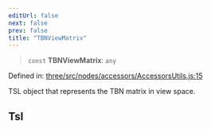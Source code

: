 ```yaml
---
editUrl: false
next: false
prev: false
title: "TBNViewMatrix"
---
```


> `const` **TBNViewMatrix**: `any`

Defined in: [three/src/nodes/accessors/AccessorsUtils.js:15](https://github.com/DefinitelyMaybe/three-i18n/blob/fa57b79433d1c349ffb23a78727299c8d4190136/three/src/nodes/accessors/AccessorsUtils.js#L15)

TSL object that represents the TBN matrix in view space.

## Tsl

